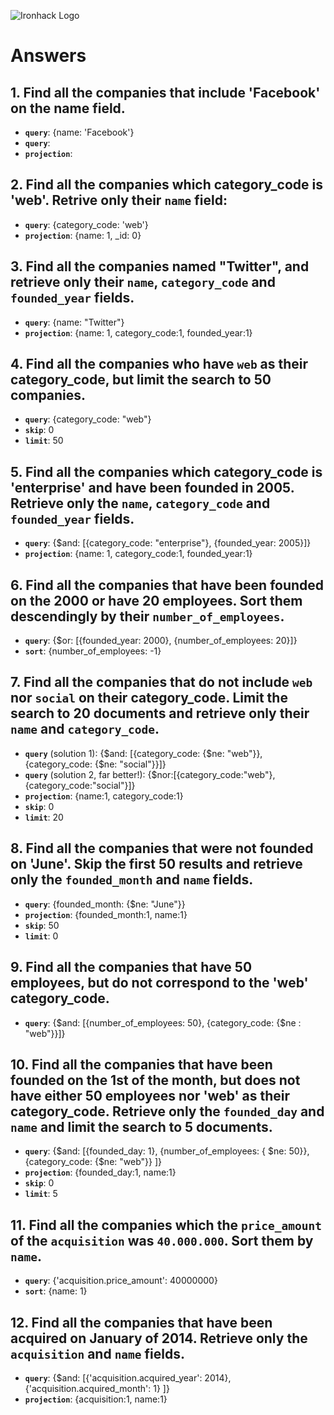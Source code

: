 ![Ironhack Logo](https://i.imgur.com/1QgrNNw.png)

# Answers

## 1. Find all the companies that include 'Facebook' on the **name** field.

 - **`query`**: {name: 'Facebook'}
 - **`query`**: 
- **`projection`**: 
 
 ## 2. Find all the companies which **category_code** is 'web'. Retrive only their `name` field:

 - **`query`**: {category_code: 'web'}
 - **`projection`**: {name: 1, _id: 0}

## 3. Find all the companies named "Twitter", and retrieve only their `name`, `category_code` and `founded_year` fields.
- **`query`**: {name: "Twitter"}
- **`projection`**: {name: 1, category_code:1, founded_year:1}

## 4. Find all the companies who have `web` as their **category_code**, but limit the search to 50 companies.
- **`query`**: {category_code: "web"}
- **`skip`**: 0
- **`limit`**: 50

## 5. Find all the companies which **category_code** is 'enterprise' and have been founded in 2005. Retrieve only the `name`, `category_code` and `founded_year` fields.
 - **`query`**: {$and: [{category_code: "enterprise"}, {founded_year: 2005}]}
- **`projection`**: {name: 1, category_code:1, founded_year:1}

## 6. Find all the companies that have been **founded** on the 2000 or have 20 **employees**. Sort them descendingly by their `number_of_employees`.

 - **`query`**: {$or: [{founded_year: 2000}, {number_of_employees: 20}]}
- **`sort`**: {number_of_employees: -1}


## 7. Find all the companies that do not include `web` nor `social` on their **category_code**. Limit the search to 20 documents and retrieve only their `name` and `category_code`.
 - **`query`** (solution 1): {$and: [{category_code: {$ne: "web"}}, {category_code: {$ne: "social"}}]}
 - **`query`** (solution 2, far better!):  {$nor:[{category_code:"web"},{category_code:"social"}]}
- **`projection`**: {name:1, category_code:1}
- **`skip`**: 0
- **`limit`**: 20

## 8. Find all the companies that were not **founded** on 'June'. Skip the first 50 results and retrieve only the `founded_month` and `name` fields.
 - **`query`**: {founded_month: {$ne: "June"}}
- **`projection`**: {founded_month:1, name:1}
- **`skip`**: 50
- **`limit`**: 0

## 9. Find all the companies that have 50 employees, but do not correspond to the 'web' **category_code**. 

 - **`query`**: {$and: [{number_of_employees: 50}, {category_code: {$ne : "web"}}]}


## 10. Find all the companies that have been founded on the 1st of the month, but does not have either 50 employees nor 'web' as their **category_code**. Retrieve only the `founded_day` and `name` and limit the search to 5 documents.

 - **`query`**: {$and: [{founded_day: 1}, {number_of_employees: { $ne: 50}}, {category_code: {$ne: "web"}} ]}
- **`projection`**: {founded_day:1, name:1}
- **`skip`**: 0
- **`limit`**: 5

## 11. Find all the companies which the `price_amount` of the `acquisition` was **`40.000.000`**. Sort them by `name`.

 - **`query`**: {'acquisition.price_amount': 40000000}
- **`sort`**: {name: 1}


## 12. Find all the companies that have been acquired on January of 2014. Retrieve only the `acquisition` and `name` fields.

 - **`query`**: {$and: [{'acquisition.acquired_year': 2014}, {'acquisition.acquired_month': 1} ]}
- **`projection`**: {acquisition:1, name:1}